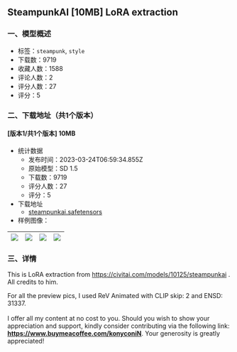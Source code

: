 ## SteampunkAI [10MB] LoRA extraction
### 一、模型概述

- 标签：`steampunk`, `style`
- 下载数：9719
- 收藏人数：1588
- 评论人数：2
- 评分人数：27
- 评分：5

### 二、下载地址（共1个版本）

#### [版本1/共1个版本] 10MB

- 统计数据
  - 发布时间：2023-03-24T06:59:34.855Z
  - 原始模型：SD 1.5
  - 下载数：9719
  - 评分人数：27
  - 评分：5
- 下载地址
  - [steampunkai.safetensors](https://civitai.com/api/download/models/24794)
- 样例图像：

| <img src="https://image.civitai.com/xG1nkqKTMzGDvpLrqFT7WA/4c435fcf-b126-46c5-581d-f3b14e524300/width=450/270799.jpeg" /> | <img src="https://image.civitai.com/xG1nkqKTMzGDvpLrqFT7WA/8b042baa-65d6-44a1-0872-9cfa4bb06000/width=450/270790.jpeg" /> | <img src="https://image.civitai.com/xG1nkqKTMzGDvpLrqFT7WA/8ef1e147-6100-4333-46bb-7b7d0dc76100/width=450/270802.jpeg" /> | <img src="https://image.civitai.com/xG1nkqKTMzGDvpLrqFT7WA/ac474a84-9da6-4d1a-be53-d29a144e9000/width=450/270801.jpeg" /> |
| ---- | ---- | ---- | ---- |


### 三、详情
<p>This is LoRA extraction from <a target="_blank" rel="ugc" href="https://civitai.com/models/10125/steampunkai">https://civitai.com/models/10125/steampunkai</a> . All credits to him.</p><p></p><p>For all the preview pics, I used ReV Animated with CLIP skip: 2 and ENSD: 31337.<br /><br />I offer all my content at no cost to you. Should you wish to show your appreciation and support, kindly consider contributing via the following link: <a target="_blank" rel="ugc" href="https://www.buymeacoffee.com/konyconiN"><strong><u>https://www.buymeacoffee.com/konyconiN</u></strong></a>. Your generosity is greatly appreciated!</p>